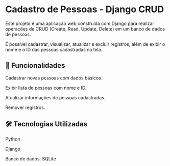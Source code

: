 # Cadastro de Pessoas - Django CRUD

Este projeto é uma aplicação web construída com Django para realizar operações de CRUD (Create, Read, Update, Delete) em um banco de dados de pessoas. 

É possível cadastrar, visualizar, atualizar e excluir registros, além de exibir o nome e o ID das pessoas cadastradas na tela.


## 🚀 Funcionalidades

Cadastrar novas pessoas com dados básicos.

Exibir lista de pessoas com nome e ID.

Atualizar informações de pessoas cadastradas.

Remover registros.



## 🛠 Tecnologias Utilizadas

Python

Django

Banco de dados: SQLite

